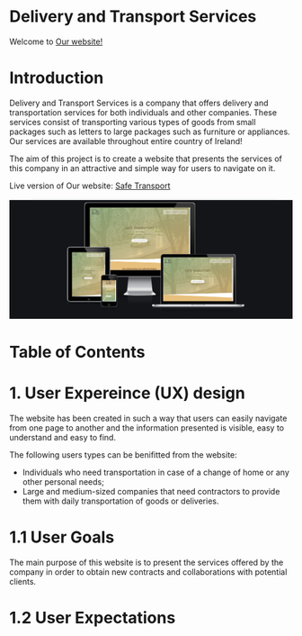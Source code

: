 # Delivery and Transport Services 

Welcome to [Our website!](https://mihaielisei.github.io/transport-services/)

# Introduction

Delivery and Transport Services is a company that offers delivery and transportation services for both individuals and other companies. These services consist of transporting various types of goods from small packages such as letters to large packages such as furniture or appliances.
Our services are available throughout entire country of Ireland!

The aim of this project is to create a website that presents the services of this company in an attractive and simple way for users to navigate on it.

Live version of Our website: [Safe Transport](https://mihaielisei.github.io/transport-services/)


![responsivnes image](assets/images/responsive.png)


# Table of Contents

# 1. User Expereince (UX) design

The website has been created in such a way that users can easily navigate from one page to another and the information presented is visible, easy to understand and easy to find.

The following users types can be benifitted from the website:

* Individuals who need transportation in case of a change of home or any other personal needs;
* Large and medium-sized companies that need contractors to provide them with daily transportation of goods or deliveries.

# 1.1 User Goals

The main purpose of this website is to present the services offered by the company in order to obtain new contracts and collaborations with potential clients.

# 1.2 User Expectations 
